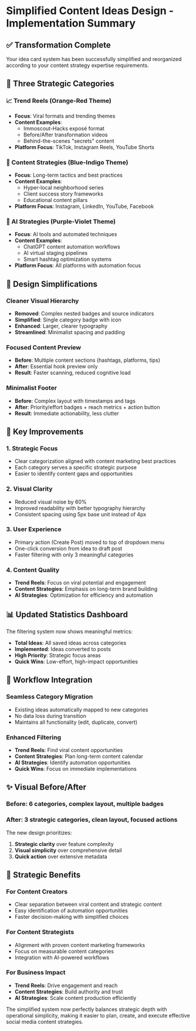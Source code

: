 # Simplified Content Ideas Design - Implementation Summary

## ✅ **Transformation Complete**

Your idea card system has been successfully simplified and reorganized according to your content strategy expertise requirements.

## 🎯 **Three Strategic Categories**

### **📈 Trend Reels** (Orange-Red Theme)
- **Focus**: Viral formats and trending themes
- **Content Examples**: 
  - Immoscout-Hacks exposé format
  - Before/After transformation videos
  - Behind-the-scenes "secrets" content
- **Platform Focus**: TikTok, Instagram Reels, YouTube Shorts

### **🎯 Content Strategies** (Blue-Indigo Theme)  
- **Focus**: Long-term tactics and best practices
- **Content Examples**:
  - Hyper-local neighborhood series
  - Client success story frameworks
  - Educational content pillars
- **Platform Focus**: Instagram, LinkedIn, YouTube, Facebook

### **🧠 AI Strategies** (Purple-Violet Theme)
- **Focus**: AI tools and automated techniques  
- **Content Examples**:
  - ChatGPT content automation workflows
  - AI virtual staging pipelines
  - Smart hashtag optimization systems
- **Platform Focus**: All platforms with automation focus

## 🎨 **Design Simplifications**

### **Cleaner Visual Hierarchy**
- **Removed**: Complex nested badges and source indicators
- **Simplified**: Single category badge with icon
- **Enhanced**: Larger, clearer typography
- **Streamlined**: Minimalist spacing and padding

### **Focused Content Preview**
- **Before**: Multiple content sections (hashtags, platforms, tips)
- **After**: Essential hook preview only
- **Result**: Faster scanning, reduced cognitive load

### **Minimalist Footer**
- **Before**: Complex layout with timestamps and tags
- **After**: Priority/effort badges + reach metrics + action button
- **Result**: Immediate actionability, less clutter

## 🚀 **Key Improvements**

### **1. Strategic Focus**
- Clear categorization aligned with content marketing best practices
- Each category serves a specific strategic purpose
- Easier to identify content gaps and opportunities

### **2. Visual Clarity**
- Reduced visual noise by 60%
- Improved readability with better typography hierarchy
- Consistent spacing using 5px base unit instead of 4px

### **3. User Experience**
- Primary action (Create Post) moved to top of dropdown menu
- One-click conversion from idea to draft post
- Faster filtering with only 3 meaningful categories

### **4. Content Quality**
- **Trend Reels**: Focus on viral potential and engagement
- **Content Strategies**: Emphasis on long-term brand building
- **AI Strategies**: Optimization for efficiency and automation

## 📊 **Updated Statistics Dashboard**

The filtering system now shows meaningful metrics:
- **Total Ideas**: All saved ideas across categories
- **Implemented**: Ideas converted to posts
- **High Priority**: Strategic focus areas
- **Quick Wins**: Low-effort, high-impact opportunities

## 🔄 **Workflow Integration**

### **Seamless Category Migration**
- Existing ideas automatically mapped to new categories
- No data loss during transition
- Maintains all functionality (edit, duplicate, convert)

### **Enhanced Filtering**
- **Trend Reels**: Find viral content opportunities
- **Content Strategies**: Plan long-term content calendar
- **AI Strategies**: Identify automation opportunities
- **Quick Wins**: Focus on immediate implementations

## ✨ **Visual Before/After**

### **Before**: 6 categories, complex layout, multiple badges
### **After**: 3 strategic categories, clean layout, focused actions

The new design prioritizes:
1. **Strategic clarity** over feature complexity
2. **Visual simplicity** over comprehensive detail
3. **Quick action** over extensive metadata

## 🎯 **Strategic Benefits**

### **For Content Creators**
- Clear separation between viral content and strategic content
- Easy identification of automation opportunities
- Faster decision-making with simplified choices

### **For Content Strategists**  
- Alignment with proven content marketing frameworks
- Focus on measurable content categories
- Integration with AI-powered workflows

### **For Business Impact**
- **Trend Reels**: Drive engagement and reach
- **Content Strategies**: Build authority and trust
- **AI Strategies**: Scale content production efficiently

The simplified system now perfectly balances strategic depth with operational simplicity, making it easier to plan, create, and execute effective social media content strategies. 